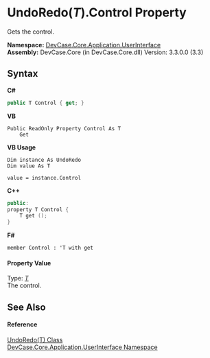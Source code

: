 # UndoRedo(*T*).Control Property 
 

Gets the control.

**Namespace:**&nbsp;<a href="N_DevCase_Core_Application_UserInterface">DevCase.Core.Application.UserInterface</a><br />**Assembly:**&nbsp;DevCase.Core (in DevCase.Core.dll) Version: 3.3.0.0 (3.3)

## Syntax

**C#**<br />
``` C#
public T Control { get; }
```

**VB**<br />
``` VB
Public ReadOnly Property Control As T
	Get
```

**VB Usage**<br />
``` VB Usage
Dim instance As UndoRedo
Dim value As T

value = instance.Control

```

**C++**<br />
``` C++
public:
property T Control {
	T get ();
}
```

**F#**<br />
``` F#
member Control : 'T with get

```


#### Property Value
Type: <a href="T_DevCase_Core_Application_UserInterface_UndoRedo_1">*T*</a><br />The control.

## See Also


#### Reference
<a href="T_DevCase_Core_Application_UserInterface_UndoRedo_1">UndoRedo(T) Class</a><br /><a href="N_DevCase_Core_Application_UserInterface">DevCase.Core.Application.UserInterface Namespace</a><br />